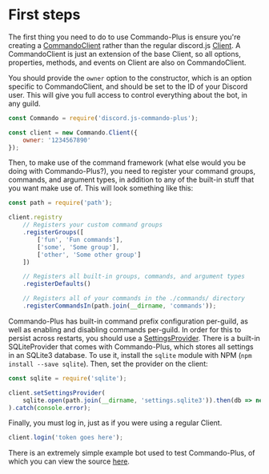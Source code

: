 # First steps
The first thing you need to do to use Commando-Plus is ensure you're creating a [CommandoClient](https://archomeda.github.io/discord.js-commando-plus/#/docs/commando-plus/master/class/CommandoClient)
rather than the regular discord.js [Client](https://discord.js.org/#/docs/main/master/class/Client).
A CommandoClient is just an extension of the base Client, so all options, properties, methods, and events on Client are also on CommandoClient.

You should provide the `owner` option to the constructor, which is an option specific to CommandoClient, and should be set to the ID of your Discord user.
This will give you full access to control everything about the bot, in any guild.

```javascript
const Commando = require('discord.js-commando-plus');

const client = new Commando.Client({
	owner: '1234567890'
});
```

Then, to make use of the command framework (what else would you be doing with Commando-Plus?), you need to register your command groups, commands, and argument types,
in addition to any of the built-in stuff that you want make use of. This will look something like this:

```javascript
const path = require('path');

client.registry
	// Registers your custom command groups
	.registerGroups([
		['fun', 'Fun commands'],
		['some', 'Some group'],
		['other', 'Some other group']
	])

	// Registers all built-in groups, commands, and argument types
	.registerDefaults()

	// Registers all of your commands in the ./commands/ directory
	.registerCommandsIn(path.join(__dirname, 'commands'));
```

Commando-Plus has built-in command prefix configuration per-guild, as well as enabling and disabling commands per-guild.
In order for this to persist across restarts, you should use a [SettingsProvider](https://archomeda.github.io/discord.js-commando-plus/#/docs/commando-plus/master/class/SettingsProvider).
There is a built-in SQLiteProvider that comes with Commando-Plus, which stores all settings in an SQLite3 database.
To use it, install the `sqlite` module with NPM (`npm install --save sqlite`). Then, set the provider on the client:

```javascript
const sqlite = require('sqlite');

client.setSettingsProvider(
	sqlite.open(path.join(__dirname, 'settings.sqlite3')).then(db => new Commando.SQLiteProvider(db))
).catch(console.error);
```

Finally, you must log in, just as if you were using a regular Client.

```javascript
client.login('token goes here');
```

There is an extremely simple example bot used to test Commando-Plus, of which you can view the source [here](https://github.com/Archomeda/discord.js-commando-plus/tree/master/test).
